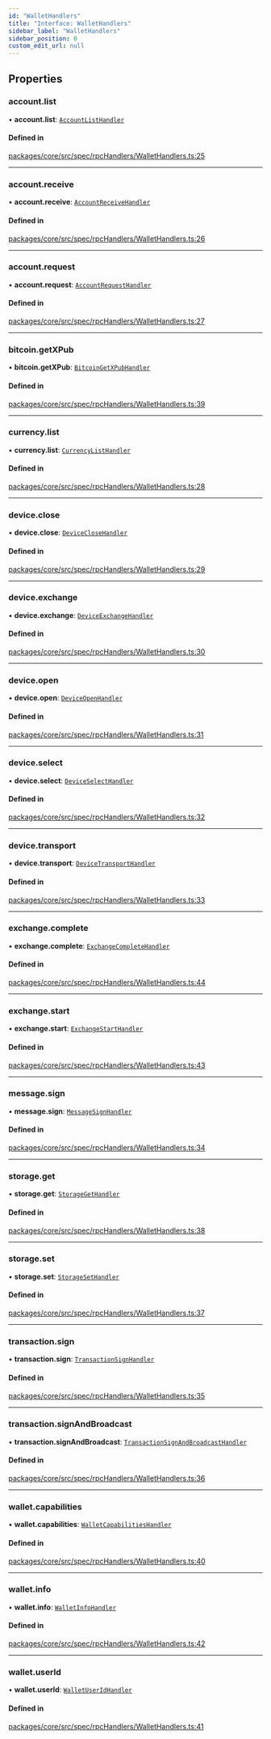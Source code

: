 ```yaml
---
id: "WalletHandlers"
title: "Interface: WalletHandlers"
sidebar_label: "WalletHandlers"
sidebar_position: 0
custom_edit_url: null
---
```


## Properties

### account.list

• **account.list**: [`AccountListHandler`](../#accountlisthandler)

#### Defined in

[packages/core/src/spec/rpcHandlers/WalletHandlers.ts:25](https://github.com/LedgerHQ/wallet-api/blob/main/packages/core/src/spec/rpcHandlers/WalletHandlers.ts#L25)

___

### account.receive

• **account.receive**: [`AccountReceiveHandler`](../#accountreceivehandler)

#### Defined in

[packages/core/src/spec/rpcHandlers/WalletHandlers.ts:26](https://github.com/LedgerHQ/wallet-api/blob/main/packages/core/src/spec/rpcHandlers/WalletHandlers.ts#L26)

___

### account.request

• **account.request**: [`AccountRequestHandler`](../#accountrequesthandler)

#### Defined in

[packages/core/src/spec/rpcHandlers/WalletHandlers.ts:27](https://github.com/LedgerHQ/wallet-api/blob/main/packages/core/src/spec/rpcHandlers/WalletHandlers.ts#L27)

___

### bitcoin.getXPub

• **bitcoin.getXPub**: [`BitcoinGetXPubHandler`](../#bitcoingetxpubhandler)

#### Defined in

[packages/core/src/spec/rpcHandlers/WalletHandlers.ts:39](https://github.com/LedgerHQ/wallet-api/blob/main/packages/core/src/spec/rpcHandlers/WalletHandlers.ts#L39)

___

### currency.list

• **currency.list**: [`CurrencyListHandler`](../#currencylisthandler)

#### Defined in

[packages/core/src/spec/rpcHandlers/WalletHandlers.ts:28](https://github.com/LedgerHQ/wallet-api/blob/main/packages/core/src/spec/rpcHandlers/WalletHandlers.ts#L28)

___

### device.close

• **device.close**: [`DeviceCloseHandler`](../#deviceclosehandler)

#### Defined in

[packages/core/src/spec/rpcHandlers/WalletHandlers.ts:29](https://github.com/LedgerHQ/wallet-api/blob/main/packages/core/src/spec/rpcHandlers/WalletHandlers.ts#L29)

___

### device.exchange

• **device.exchange**: [`DeviceExchangeHandler`](../#deviceexchangehandler)

#### Defined in

[packages/core/src/spec/rpcHandlers/WalletHandlers.ts:30](https://github.com/LedgerHQ/wallet-api/blob/main/packages/core/src/spec/rpcHandlers/WalletHandlers.ts#L30)

___

### device.open

• **device.open**: [`DeviceOpenHandler`](../#deviceopenhandler)

#### Defined in

[packages/core/src/spec/rpcHandlers/WalletHandlers.ts:31](https://github.com/LedgerHQ/wallet-api/blob/main/packages/core/src/spec/rpcHandlers/WalletHandlers.ts#L31)

___

### device.select

• **device.select**: [`DeviceSelectHandler`](../#deviceselecthandler)

#### Defined in

[packages/core/src/spec/rpcHandlers/WalletHandlers.ts:32](https://github.com/LedgerHQ/wallet-api/blob/main/packages/core/src/spec/rpcHandlers/WalletHandlers.ts#L32)

___

### device.transport

• **device.transport**: [`DeviceTransportHandler`](../#devicetransporthandler)

#### Defined in

[packages/core/src/spec/rpcHandlers/WalletHandlers.ts:33](https://github.com/LedgerHQ/wallet-api/blob/main/packages/core/src/spec/rpcHandlers/WalletHandlers.ts#L33)

___

### exchange.complete

• **exchange.complete**: [`ExchangeCompleteHandler`](../#exchangecompletehandler)

#### Defined in

[packages/core/src/spec/rpcHandlers/WalletHandlers.ts:44](https://github.com/LedgerHQ/wallet-api/blob/main/packages/core/src/spec/rpcHandlers/WalletHandlers.ts#L44)

___

### exchange.start

• **exchange.start**: [`ExchangeStartHandler`](../#exchangestarthandler)

#### Defined in

[packages/core/src/spec/rpcHandlers/WalletHandlers.ts:43](https://github.com/LedgerHQ/wallet-api/blob/main/packages/core/src/spec/rpcHandlers/WalletHandlers.ts#L43)

___

### message.sign

• **message.sign**: [`MessageSignHandler`](../#messagesignhandler)

#### Defined in

[packages/core/src/spec/rpcHandlers/WalletHandlers.ts:34](https://github.com/LedgerHQ/wallet-api/blob/main/packages/core/src/spec/rpcHandlers/WalletHandlers.ts#L34)

___

### storage.get

• **storage.get**: [`StorageGetHandler`](../#storagegethandler)

#### Defined in

[packages/core/src/spec/rpcHandlers/WalletHandlers.ts:38](https://github.com/LedgerHQ/wallet-api/blob/main/packages/core/src/spec/rpcHandlers/WalletHandlers.ts#L38)

___

### storage.set

• **storage.set**: [`StorageSetHandler`](../#storagesethandler)

#### Defined in

[packages/core/src/spec/rpcHandlers/WalletHandlers.ts:37](https://github.com/LedgerHQ/wallet-api/blob/main/packages/core/src/spec/rpcHandlers/WalletHandlers.ts#L37)

___

### transaction.sign

• **transaction.sign**: [`TransactionSignHandler`](../#transactionsignhandler)

#### Defined in

[packages/core/src/spec/rpcHandlers/WalletHandlers.ts:35](https://github.com/LedgerHQ/wallet-api/blob/main/packages/core/src/spec/rpcHandlers/WalletHandlers.ts#L35)

___

### transaction.signAndBroadcast

• **transaction.signAndBroadcast**: [`TransactionSignAndBroadcastHandler`](../#transactionsignandbroadcasthandler)

#### Defined in

[packages/core/src/spec/rpcHandlers/WalletHandlers.ts:36](https://github.com/LedgerHQ/wallet-api/blob/main/packages/core/src/spec/rpcHandlers/WalletHandlers.ts#L36)

___

### wallet.capabilities

• **wallet.capabilities**: [`WalletCapabilitiesHandler`](../#walletcapabilitieshandler)

#### Defined in

[packages/core/src/spec/rpcHandlers/WalletHandlers.ts:40](https://github.com/LedgerHQ/wallet-api/blob/main/packages/core/src/spec/rpcHandlers/WalletHandlers.ts#L40)

___

### wallet.info

• **wallet.info**: [`WalletInfoHandler`](../#walletinfohandler)

#### Defined in

[packages/core/src/spec/rpcHandlers/WalletHandlers.ts:42](https://github.com/LedgerHQ/wallet-api/blob/main/packages/core/src/spec/rpcHandlers/WalletHandlers.ts#L42)

___

### wallet.userId

• **wallet.userId**: [`WalletUserIdHandler`](../#walletuseridhandler)

#### Defined in

[packages/core/src/spec/rpcHandlers/WalletHandlers.ts:41](https://github.com/LedgerHQ/wallet-api/blob/main/packages/core/src/spec/rpcHandlers/WalletHandlers.ts#L41)
